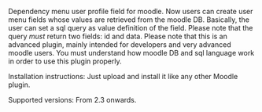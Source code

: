 Dependency menu user profile field for moodle.
Now users can create user menu fields whose values are retrieved from the moodle DB.
Basically, the user can set a sql query as value definition of the field. Please note that the query *must* return two fields: id and data.
Please note that this is an advanced plugin, mainly intended for developers and very advanced moodle users. You must understand how moodle DB and sql language work in order to use this plugin properly.

Installation instructions:
Just upload and install it like any other Moodle plugin.

Supported versions:
From 2.3 onwards.
